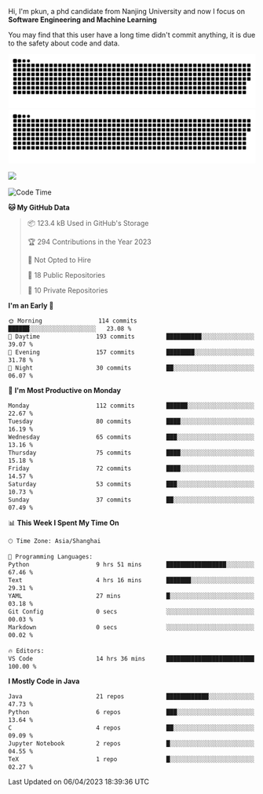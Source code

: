 Hi, I'm pkun, a phd candidate from Nanjing University and now I focus on **Software Engineering and Machine Learning**

You may find that this user have a long time didn't commit anything, it is due to the safety about code and data.

![GitHub Snake Light](https://github.com/pppppkun/pppppkun/blob/output/github-snake.svg#gh-light-mode-only)
![GitHub Snake dark](https://github.com/pppppkun/pppppkun/blob/output/github-snake-dark.svg#gh-dark-mode-only)

![](https://komarev.com/ghpvc/?username=pppppkun)
<!--START_SECTION:waka-->
![Code Time](http://img.shields.io/badge/Code%20Time-1%2C719%20hrs%2028%20mins-blue)

**🐱 My GitHub Data** 

> 📦 123.4 kB Used in GitHub's Storage 
 > 
> 🏆 294 Contributions in the Year 2023
 > 
> 🚫 Not Opted to Hire
 > 
> 📜 18 Public Repositories 
 > 
> 🔑 10 Private Repositories 
 > 
**I'm an Early 🐤** 

```text
🌞 Morning                114 commits         ██████░░░░░░░░░░░░░░░░░░░   23.08 % 
🌆 Daytime                193 commits         ██████████░░░░░░░░░░░░░░░   39.07 % 
🌃 Evening                157 commits         ████████░░░░░░░░░░░░░░░░░   31.78 % 
🌙 Night                  30 commits          ██░░░░░░░░░░░░░░░░░░░░░░░   06.07 % 
```
📅 **I'm Most Productive on Monday** 

```text
Monday                   112 commits         ██████░░░░░░░░░░░░░░░░░░░   22.67 % 
Tuesday                  80 commits          ████░░░░░░░░░░░░░░░░░░░░░   16.19 % 
Wednesday                65 commits          ███░░░░░░░░░░░░░░░░░░░░░░   13.16 % 
Thursday                 75 commits          ████░░░░░░░░░░░░░░░░░░░░░   15.18 % 
Friday                   72 commits          ████░░░░░░░░░░░░░░░░░░░░░   14.57 % 
Saturday                 53 commits          ███░░░░░░░░░░░░░░░░░░░░░░   10.73 % 
Sunday                   37 commits          ██░░░░░░░░░░░░░░░░░░░░░░░   07.49 % 
```


📊 **This Week I Spent My Time On** 

```text
🕑︎ Time Zone: Asia/Shanghai

💬 Programming Languages: 
Python                   9 hrs 51 mins       █████████████████░░░░░░░░   67.46 % 
Text                     4 hrs 16 mins       ███████░░░░░░░░░░░░░░░░░░   29.31 % 
YAML                     27 mins             █░░░░░░░░░░░░░░░░░░░░░░░░   03.18 % 
Git Config               0 secs              ░░░░░░░░░░░░░░░░░░░░░░░░░   00.03 % 
Markdown                 0 secs              ░░░░░░░░░░░░░░░░░░░░░░░░░   00.02 % 

🔥 Editors: 
VS Code                  14 hrs 36 mins      █████████████████████████   100.00 % 
```

**I Mostly Code in Java** 

```text
Java                     21 repos            ████████████░░░░░░░░░░░░░   47.73 % 
Python                   6 repos             ███░░░░░░░░░░░░░░░░░░░░░░   13.64 % 
C                        4 repos             ██░░░░░░░░░░░░░░░░░░░░░░░   09.09 % 
Jupyter Notebook         2 repos             █░░░░░░░░░░░░░░░░░░░░░░░░   04.55 % 
TeX                      1 repo              █░░░░░░░░░░░░░░░░░░░░░░░░   02.27 % 
```




 Last Updated on 06/04/2023 18:39:36 UTC
<!--END_SECTION:waka-->

